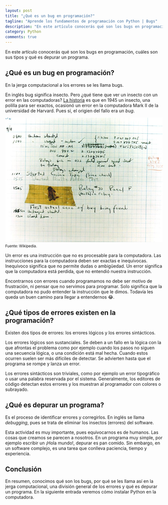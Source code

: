 ```yaml
---
layout: post
title: "¿Qué es un bug en programación?"
tagline: "Aprende los fundamentos de programación con Python | Bugs"
description: "En este artículo conocerás qué son los bugs en programación, cuáles son sus tipos y qué es depurar un programa"
category: Python
comments: true
---
```


En este artículo conocerás qué son los bugs en programación, cuáles son sus tipos y qué es depurar un programa.  

<p style="text-align: center;">
<i class="fas fa-bug" style='font-size:80px;color: red;'></i> 
</p>

## ¿Qué es un bug en programación?  
En la jerga computacional a los errores se les llama bugs.  

En inglés bug significa insecto. Pero ¿qué tiene que ver un insecto con un error en las computadoras? [La historia](https://en.wikipedia.org/wiki/Software_bug) es que en 1945 un insecto, una polilla para ser exactos, ocasionó un error en la computadora Mark II de la universidad de Harvard. Pues sí, el origien del fallo era un *bug*.  

![Primer Bug de la computación, 1945](/assets/images/First_Computer_Bug,_1945.jpg)  
<small>Fuente: Wikipedia.</small>

Un error es una instrucción que no es procesable para la computadora. Las instrucciones para la computadora deben ser exactas e inequívocas. Inequívoco significa que no permite dudas o ambigüedad. Un error significa que la computadora está perdida, que no entendió nuestra instrucción.  

Encontrarnos con errores cuando programamos no debe ser motivo de frustración, ni pensar que no servimos para programar. Solo significa que la computadora no pudo entender la instrucción que le dimos. Todavía les queda un buen camino para llegar a entendernos 😂.  

## ¿Qué tipos de errores existen en la programación?  
Existen dos tipos de errores: los errores lógicos y los errores sintácticos.  

Los errores lógicos son sustanciales. Se deben a un fallo en la lógica con la que afrontas el problema como por ejemplo cuando los pasos no siguen una secuencia lógica, o una condición está mal hecha. Cuando estos ocurren suelen ser más difíciles de detectar. Se advierten hasta que el programa se rompe y lanza un error.  

Los errores sintácticos son triviales, como por ejemplo un error tipográfico o usar una palabra reservada por el sistema. Generalmente, los editores de código detectan estos errores y los muestran al programador con colores o subrayado.  

## ¿Qué es depurar un programa?  
Es el proceso de identificar errores y corregirlos. En inglés se llama *debugging*, pues se trata de eliminar los insectos (errores) del software.  

Esta actividad es muy importante, pues equivocarnos es de humanos. Las cosas que creamos se parecen a nosotros. En un programa muy simple, por ejemplo escribir un ¡Hola mundo!, depurar es pan comido. Sin embargo, en un software complejo, es una tarea que conlleva paciencia, tiempo y experiencia.  

## Conclusión  
En resumen, conocimos qué son los bugs, por qué se les llama así en la jerga computacional, una división general de los errores y qué es depurar un programa. En la siguiente entrada veremos cómo instalar Python en la computadora.  